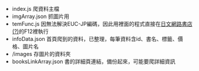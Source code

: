 ﻿- index.js 爬資料主檔
- imgArray.json 抓圖片用
- temFunc.js 因無法解決EUC-JP編碼，因此用裡面的程式直接在[日文網路書店(?)](http://blackbirdbooks.jp/)的F12裡執行
- infoData.json 首頁爬到的資料，已整理，每筆資料含id、書名、標籤、價格、圖片名
- /images 存圖片的資料夾
- booksLinkArray.json 書的詳細頁連結，備份起來，可能要爬詳細資訊